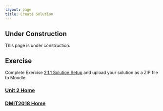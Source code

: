 ```yaml
---
layout: page
title: Create Solution
---
```


## Under Construction
This page is under construction.

## Exercise
Complete Exercise [2.1.1 Solution Setup](2_1_1.md) and upload your solution as a ZIP file to Moodle.

### [Unit 2 Home](index.md)
### [DMIT2018 Home](../) 